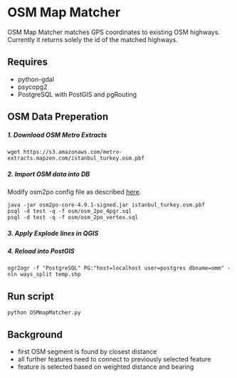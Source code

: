 # OSM Map Matcher
OSM Map Matcher matches GPS coordinates to existing OSM highways. Currently it returns solely the id of the matched highways.

## Requires
* python-gdal
* psycopg2
* PostgreSQL with PostGIS and pgRouting

## OSM Data Preperation
##### 1. Download OSM Metro Extracts
```
wget https://s3.amazonaws.com/metro-extracts.mapzen.com/istanbul_turkey.osm.pbf
```
##### 2. Import OSM data into DB
Modify osm2po config file as described [here](http://gis.stackexchange.com/questions/41276/how-to-include-highways-type-track-or-service-in-osm2po).
```
java -jar osm2po-core-4.9.1-signed.jar istanbul_turkey.osm.pbf
psql -d test -q -f osm/osm_2po_4pgr.sql
psql -d test -q -f osm/osm_2po_vertex.sql
```
##### 3. Apply Explode lines in QGIS
##### 4. Reload into PostGIS
```
ogr2ogr -f "PostgreSQL" PG:"host=localhost user=postgres dbname=omm" -nln ways_split temp.shp
```


## Run script
```
python OSMmapMatcher.py
```


## Background
* first OSM segment is found by closest distance
* all further features need to connect to previously selected feature
* feature is selected based on weighted distance and bearing
